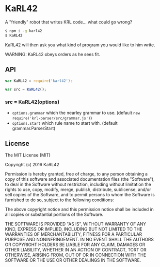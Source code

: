 # KaRL42
A "friendly" robot that writes KRL code... what could go wrong?

```sh
$ npm i -g karl42
$ KaRL42
```
KaRL42 will then ask you what kind of program you would like to him write.

WARNING: KaRL42 obeys orders as he sees fit.

## API
```js
var KaRL42 = require('karl42');

var src = KaRL42();
```

### src = KaRL42(options)
 * `options.grammar` which the nearley grammar to use. (default `new require('krl-parser/src/grammar.js')`)
 * `options.start` which rule name to start with. (default grammar.ParserStart)

## License

The MIT License (MIT)

Copyright (c) 2016 KaRL42

Permission is hereby granted, free of charge, to any person obtaining a copy
of this software and associated documentation files (the "Software"), to deal
in the Software without restriction, including without limitation the rights
to use, copy, modify, merge, publish, distribute, sublicense, and/or sell
copies of the Software, and to permit persons to whom the Software is
furnished to do so, subject to the following conditions:

The above copyright notice and this permission notice shall be included in all
copies or substantial portions of the Software.

THE SOFTWARE IS PROVIDED "AS IS", WITHOUT WARRANTY OF ANY KIND, EXPRESS OR
IMPLIED, INCLUDING BUT NOT LIMITED TO THE WARRANTIES OF MERCHANTABILITY,
FITNESS FOR A PARTICULAR PURPOSE AND NONINFRINGEMENT. IN NO EVENT SHALL THE
AUTHORS OR COPYRIGHT HOLDERS BE LIABLE FOR ANY CLAIM, DAMAGES OR OTHER
LIABILITY, WHETHER IN AN ACTION OF CONTRACT, TORT OR OTHERWISE, ARISING FROM,
OUT OF OR IN CONNECTION WITH THE SOFTWARE OR THE USE OR OTHER DEALINGS IN THE
SOFTWARE.
